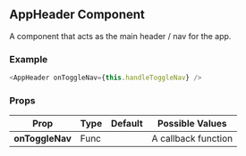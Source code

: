 ## AppHeader Component
A component that acts as the main header / nav for the app.

### Example

```js
<AppHeader onToggleNav={this.handleToggleNav} />
```

### Props

| Prop          | Type     | Default     | Possible Values
| ------------- | -------- | ----------- | ---------------------------------------------
| **onToggleNav**    | Func   |             | A callback function
